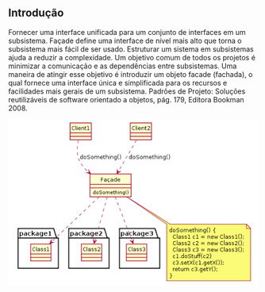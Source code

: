 ## Introdução

Fornecer uma interface unificada para um conjunto de interfaces em um subsistema.
Façade define uma interface de nível mais alto que torna o subsistema mais fácil de  ser usado.
Estruturar um sistema em subsistemas ajuda a reduzir a complexidade. Um objetivo comum de todos os projetos é minimizar a comunicação e as dependências entre subsistemas. Uma maneira de atingir esse objetivo é introduzir um objeto facade (fachada), o qual fornece uma interface única e simplificada para os recursos e facilidades mais gerais de um subsistema. Padrões de Projeto: Soluções reutilizáveis de software orientado a objetos, pág. 179, Editora Bookman 2008. 

![alt text](image.png)